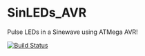 # SinLEDs_AVR
Pulse LEDs in a Sinewave using ATMega AVR!

[![Build Status](https://travis-ci.org/bithakr/SineLEDs-AVR.svg?branch=master)](https://travis-ci.org/bithakr/SineLEDs-AVR)
